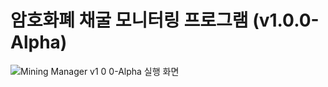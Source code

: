 # 암호화폐 채굴 모니터링 프로그램 (v1.0.0-Alpha)

![Mining Manager v1 0 0-Alpha 실행 화면](https://github.com/kookjd7759/Mining-Manager/assets/67672017/e6bad2bc-7b0c-4048-9bd5-078596bb2502)
